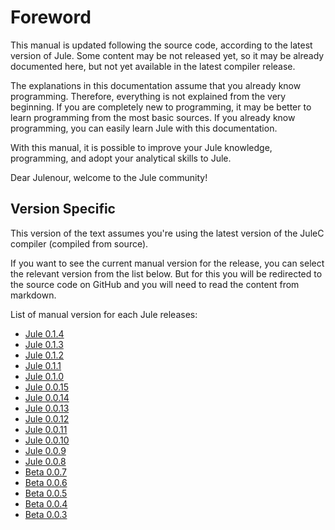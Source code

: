 # Foreword
This manual is updated following the source code, according to the latest version of Jule. Some content may be not released yet, so it may be already documented here, but not yet available in the latest compiler release.

The explanations in this documentation assume that you already know programming. Therefore, everything is not explained from the very beginning. If you are completely new to programming, it may be better to learn programming from the most basic sources. If you already know programming, you can easily learn Jule with this documentation.

With this manual, it is possible to improve your Jule knowledge, programming, and adopt your analytical skills to Jule.

Dear Julenour, welcome to the Jule community!

## Version Specific

This version of the text assumes you're using the latest version of the JuleC compiler (compiled from source).

If you want to see the current manual version for the release, you can select the relevant version from the list below. But for this you will be redirected to the source code on GitHub and you will need to read the content from markdown.

List of manual version for each Jule releases:
- [Jule 0.1.4](https://github.com/julelang/manual/tree/jule0.1.4/src)
- [Jule 0.1.3](https://github.com/julelang/manual/tree/jule0.1.3/src)
- [Jule 0.1.2](https://github.com/julelang/manual/tree/jule0.1.2/src)
- [Jule 0.1.1](https://github.com/julelang/manual/tree/jule0.1.1/src)
- [Jule 0.1.0](https://github.com/julelang/manual/tree/jule0.1.0/src)
- [Jule 0.0.15](https://github.com/julelang/manual/tree/jule0.0.15/src)
- [Jule 0.0.14](https://github.com/julelang/manual/tree/jule0.0.14/src)
- [Jule 0.0.13](https://github.com/julelang/manual/tree/jule0.0.13/src)
- [Jule 0.0.12](https://github.com/julelang/manual/tree/jule0.0.12/src)
- [Jule 0.0.11](https://github.com/julelang/manual/tree/jule0.0.11/src)
- [Jule 0.0.10](https://github.com/julelang/manual/tree/jule0.0.10/src)
- [Jule 0.0.9](https://github.com/julelang/manual/tree/jule0.0.9/src)
- [Jule 0.0.8](https://github.com/julelang/manual/tree/jule0.0.8/src)
- [Beta 0.0.7](https://github.com/julelang/manual/tree/jule-beta-0.0.7/src)
- [Beta 0.0.6](https://github.com/julelang/manual/tree/jule-beta-0.0.6/src)
- [Beta 0.0.5](https://github.com/julelang/manual/tree/jule-beta-0.0.5/src)
- [Beta 0.0.4](https://github.com/julelang/manual/tree/jule-beta-0.0.4/src)
- [Beta 0.0.3](https://github.com/julelang/manual/tree/jule-beta-0.0.3/src)
